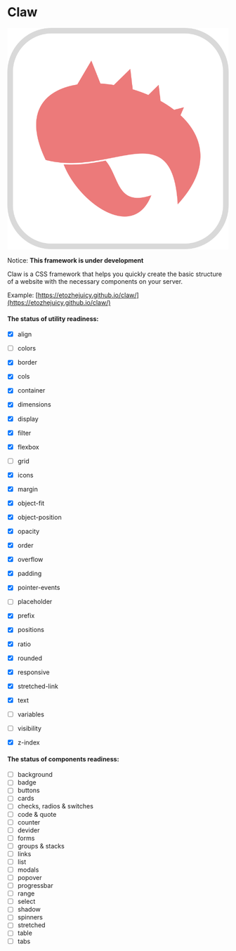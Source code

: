 # Claw

![logo](public/logo-min.svg)

Notice: **This framework is under development**

Claw is a CSS framework that helps you quickly create the basic structure of a website with the necessary components on your server.

Example: [https://etozhejuicy.github.io/claw/](https://etozhejuicy.github.io/claw/)

#### The status of utility readiness:

- [x]  align
- [ ]  colors
- [x]  border
- [x]  cols
- [x]  container
- [x]  dimensions
- [x]  display
- [x]  filter
- [x]  flexbox
- [ ]  grid
- [x]  icons
- [x]  margin
- [x]  object-fit
- [x]  object-position
- [x]  opacity
- [x]  order
- [x]  overflow
- [x]  padding
- [x]  pointer-events
- [ ]  placeholder
- [x]  prefix
- [x]  positions
- [x]  ratio
- [x]  rounded
- [x]  responsive
- [x]  stretched-link
- [x]  text
- [ ]  variables
- [ ]  visibility
- [x]  z-index


#### The status of components readiness:

- [ ]  background
- [ ]  badge
- [ ]  buttons
- [ ]  cards
- [ ]  checks, radios & switches
- [ ]  code & quote
- [ ]  counter
- [ ]  devider
- [ ]  forms
- [ ]  groups & stacks
- [ ]  links
- [ ]  list
- [ ]  modals
- [ ]  popover
- [ ]  progressbar
- [ ]  range
- [ ]  select
- [ ]  shadow
- [ ]  spinners
- [ ]  stretched
- [ ]  table
- [ ]  tabs
